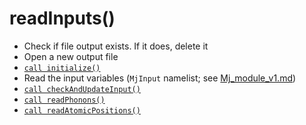 # readInputs()

* Check if file output exists. If it does, delete it
* Open a new output file
* [`call initialize()`](initialize.md)
* Read the input variables (`MjInput` namelist; see [Mj_module_v1.md](Mj_module_v1.md))
* [`call checkAndUpdateInput()`](checkAndUpdateInput.md)
* [`call readPhonons()`](readPhonons.md)
* [`call readAtomicPositions()`](readAtomicPositions.md)
